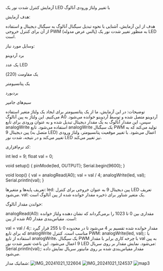 
آزمایش کنترل شدت نور یک LED با تغییر ولتاژ ورودی آنالوگ

هدف آزمایش:

هدف از این آزمایش، آشنایی با نحوه تبدیل سیگنال آنالوگ به سیگنال دیجیتال و استفاده از آن برای کنترل خروجی PWM (پالس عرض مدوله) به منظور تغییر شدت نور یک LED است.

وسایل مورد نیاز:

برد آردوینو

یک عدد LED

یک مقاومت (220)

یک پتانسیومتر

بردبورد

سیم‌های جامپر


توضیحات:
در این آزمایش، ما از یک پتانسیومتر برای ایجاد یک ولتاژ متغیر استفاده می‌کنیم. این ولتاژ به پین آنالوگ A0 آردوینو متصل شده و توسط آردوینو خوانده می‌شود. سپس، این مقدار آنالوگ به یک مقدار دیجیتال تبدیل شده و به عنوان ورودی برای تابع analogWrite استفاده می‌شود. تابع analogWrite یک سیگنال PWM تولید می‌کند که به پین دیجیتال 9 (متصل به LED) اعمال می‌شود. با تغییر موقعیت پتانسیومتر، ولتاژ ورودی تغییر می‌کند و در نتیجه، شدت نور LED نیز تغییر می‌کند.

کد نرم‌افزاری:

int led = 9;
float val = 0;

void setup() {
  pinMode(led, OUTPUT);
  Serial.begin(9600);
}

void loop() {
  val = analogRead(A0);
  val = val / 4;
  analogWrite(led, val);
  Serial.println(val);
}

تعریف پایه‌ها و متغیرها:
led: پین دیجیتال 9 به عنوان خروجی برای کنترل LED تعریف می‌شود.
val: یک متغیر شناور برای ذخیره مقدار خوانده شده از پین آنالوگ است.

خواندن مقدار آنالوگ:

analogRead(A0): مقداری بین 0 تا 1023 را برمی‌گرداند که نشان دهنده ولتاژ خوانده شده از پین A0 است.
مقیاس‌بندی مقدار:

val = val / 4;: مقدار خوانده شده تقسیم بر 4 می‌شود تا در محدوده 0 تا 255 قرار گیرد که برای تابع analogWrite مناسب است.
کنترل PWM:
analogWrite(led, val);: با استفاده از تابع analogWrite، یک سیگنال PWM با چرخه کاری برابر با مقدار val به پین 9 اعمال می‌شود. این باعث تغییر شدت نور LED می‌شود.
نمایش مقدار بر روی سریال:
Serial.println(val);: مقدار مقیاس‌بندی شده بر روی مانیتور سریال نمایش داده می‌شود.

شماتیک مدار:
![IMG_20241021_122604](https://github.com/user-attachments/assets/7a82726f-7792-4c2f-adcc-810352921228)
![IMG_20241021_124537](https://github.com/user-attachments/assets/c80c1154-c4fe-4be6-85bd-38e3a1a9bbaf)
![map3](https://github.com/user-attachments/assets/747d59ee-985c-4ad6-a981-7a1cbc4218d8)

